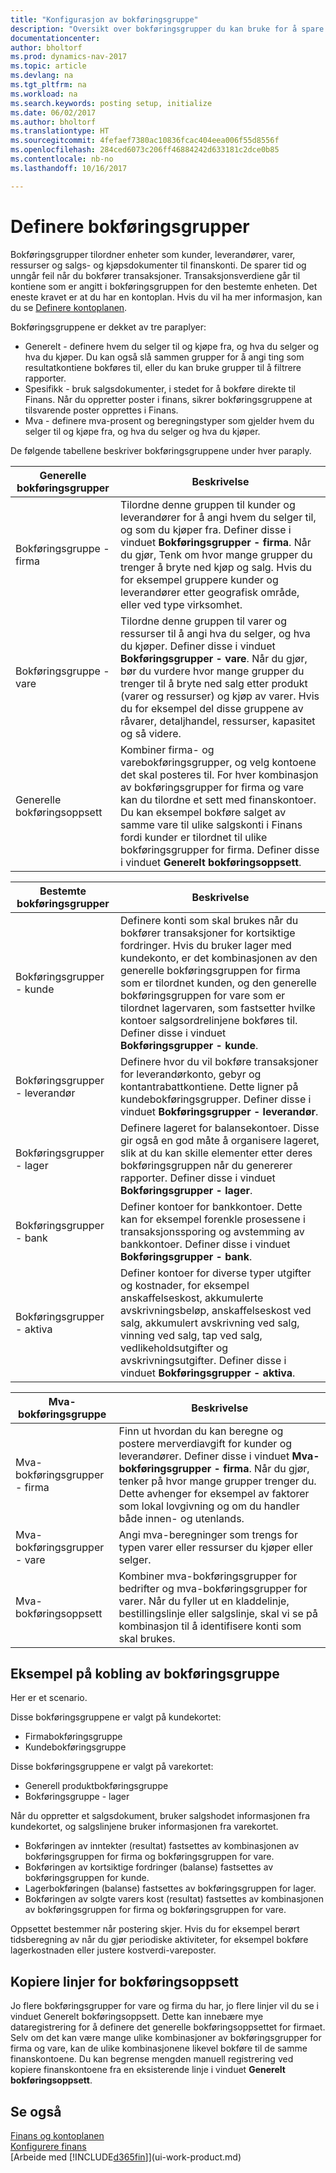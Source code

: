 ```yaml
---
title: "Konfigurasjon av bokføringsgruppe"
description: "Oversikt over bokføringsgrupper du kan bruke for å spare tid og unngå feil når du bokfører transaksjoner."
documentationcenter: 
author: bholtorf
ms.prod: dynamics-nav-2017
ms.topic: article
ms.devlang: na
ms.tgt_pltfrm: na
ms.workload: na
ms.search.keywords: posting setup, initialize
ms.date: 06/02/2017
ms.author: bholtorf
ms.translationtype: HT
ms.sourcegitcommit: 4fefaef7380ac10836fcac404eea006f55d8556f
ms.openlocfilehash: 284ced6073c206ff46884242d633181c2dce0b85
ms.contentlocale: nb-no
ms.lasthandoff: 10/16/2017

---
```

# <a name="setting-up-posting-groups"></a>Definere bokføringsgrupper
Bokføringsgrupper tilordner enheter som kunder, leverandører, varer, ressurser og salgs- og kjøpsdokumenter til finanskonti. De sparer tid og unngår feil når du bokfører transaksjoner. Transaksjonsverdiene går til kontiene som er angitt i bokføringsgruppen for den bestemte enheten. Det eneste kravet er at du har en kontoplan. Hvis du vil ha mer informasjon, kan du se [Definere kontoplanen](finance-setup-chart-accounts.md).  

Bokføringsgruppene er dekket av tre paraplyer:  

* Generelt - definere hvem du selger til og kjøpe fra, og hva du selger og hva du kjøper. Du kan også slå sammen grupper for å angi ting som resultatkontiene bokføres til, eller du kan bruke grupper til å filtrere rapporter.  
* Spesifikk - bruk salgsdokumenter, i stedet for å bokføre direkte til Finans. Når du oppretter poster i finans, sikrer bokføringsgruppene at tilsvarende poster opprettes i Finans.  
* Mva - definere mva-prosent og beregningstyper som gjelder hvem du selger til og kjøpe fra, og hva du selger og hva du kjøper.

De følgende tabellene beskriver bokføringsgruppene under hver paraply.  

| Generelle bokføringsgrupper | Beskrivelse |
| --- | --- |
| Bokføringsgruppe - firma |Tilordne denne gruppen til kunder og leverandører for å angi hvem du selger til, og som du kjøper fra. Definer disse i vinduet **Bokføringsgrupper - firma**. Når du gjør, Tenk om hvor mange grupper du trenger å bryte ned kjøp og salg. Hvis du for eksempel gruppere kunder og leverandører etter geografisk område, eller ved type virksomhet. |
| Bokføringsgruppe - vare |Tilordne denne gruppen til varer og ressurser til å angi hva du selger, og hva du kjøper. Definer disse i vinduet **Bokføringsgrupper - vare**. Når du gjør, bør du vurdere hvor mange grupper du trenger til å bryte ned salg etter produkt (varer og ressurser) og kjøp av varer. Hvis du for eksempel del disse gruppene av råvarer, detaljhandel, ressurser, kapasitet og så videre. |
| Generelle bokføringsoppsett |Kombiner firma- og varebokføringsgrupper, og velg kontoene det skal posteres til. For hver kombinasjon av bokføringsgrupper for firma og vare kan du tilordne et sett med finanskontoer. Du kan eksempel bokføre salget av samme vare til ulike salgskonti i Finans fordi kunder er tilordnet til ulike bokføringsgrupper for firma. Definer disse i vinduet **Generelt bokføringsoppsett**. |

| Bestemte bokføringsgrupper | Beskrivelse |
| --- | --- |
| Bokføringsgrupper - kunde |Definere konti som skal brukes når du bokfører transaksjoner for kortsiktige fordringer. Hvis du bruker lager med kundekonto, er det kombinasjonen av den generelle bokføringsgruppen for firma som er tilordnet kunden, og den generelle bokføringsgruppen for vare som er tilordnet lagervaren, som fastsetter hvilke kontoer salgsordrelinjene bokføres til. Definer disse i vinduet **Bokføringsgrupper - kunde**. |
| Bokføringsgrupper - leverandør |Definere hvor du vil bokføre transaksjoner for leverandørkonto, gebyr og kontantrabattkontiene. Dette ligner på kundebokføringsgrupper. Definer disse i vinduet **Bokføringsgrupper - leverandør**. |
| Bokføringsgrupper - lager |Definere lageret for balansekontoer. Disse gir også en god måte å organisere lageret, slik at du kan skille elementer etter deres bokføringsgruppen når du genererer rapporter. Definer disse i vinduet **Bokføringsgrupper - lager**. |
| Bokføringsgrupper - bank |Definer kontoer for bankkontoer. Dette kan for eksempel forenkle prosessene i transaksjonssporing og avstemming av bankkontoer. Definer disse i vinduet **Bokføringsgrupper - bank**. |
| Bokføringsgrupper - aktiva |Definer kontoer for diverse typer utgifter og kostnader, for eksempel anskaffelseskost, akkumulerte avskrivningsbeløp, anskaffelseskost ved salg, akkumulert avskrivning ved salg, vinning ved salg, tap ved salg, vedlikeholdsutgifter og avskrivningsutgifter. Definer disse i vinduet **Bokføringsgrupper - aktiva**. |

| Mva-bokføringsgruppe | Beskrivelse |
| --- | --- |
| Mva-bokføringsgrupper - firma |Finn ut hvordan du kan beregne og postere merverdiavgift for kunder og leverandører. Definer disse i vinduet **Mva-bokføringsgrupper - firma**. Når du gjør, tenker på hvor mange grupper trenger du. Dette avhenger for eksempel av faktorer som lokal lovgivning og om du handler både innen- og utenlands. |
| Mva-bokføringsgrupper - vare |Angi mva-beregninger som trengs for typen varer eller ressurser du kjøper eller selger. |
| Mva-bokføringsoppsett |Kombiner mva-bokføringsgrupper for bedrifter og mva-bokføringsgrupper for varer. Når du fyller ut en kladdelinje, bestillingslinje eller salgslinje, skal vi se på kombinasjon til å identifisere konti som skal brukes. |

## <a name="example-of-linking-posting-groups"></a>Eksempel på kobling av bokføringsgruppe
Her er et scenario.  

Disse bokføringsgruppene er valgt på kundekortet:  

* Firmabokføringsgruppe
* Kundebokføringsgruppe  

Disse bokføringsgruppene er valgt på varekortet:  

* Generell produktbokføringsgruppe  
* Bokføringsgruppe - lager  

Når du oppretter et salgsdokument, bruker salgshodet informasjonen fra kundekortet, og salgslinjene bruker informasjonen fra varekortet.  

* Bokføringen av inntekter (resultat) fastsettes av kombinasjonen av bokføringsgruppen for firma og bokføringsgruppen for vare.  
* Bokføringen av kortsiktige fordringer (balanse) fastsettes av bokføringsgruppen for kunde.  
* Lagerbokføringen (balanse) fastsettes av bokføringsgruppen for lager.  
* Bokføringen av solgte varers kost (resultat) fastsettes av kombinasjonen av bokføringsgruppen for firma og bokføringsgruppen for vare.  

Oppsettet bestemmer når postering skjer. Hvis du for eksempel berørt tidsberegning av når du gjør periodiske aktiviteter, for eksempel bokføre lagerkostnaden eller justere kostverdi-vareposter.

## <a name="copying-posting-setup-lines"></a>Kopiere linjer for bokføringsoppsett
Jo flere bokføringsgrupper for vare og firma du har, jo flere linjer vil du se i vinduet Generelt bokføringsoppsett. Dette kan innebære mye dataregistrering for å definere det generelle bokføringsoppsettet for firmaet. Selv om det kan være mange ulike kombinasjoner av bokføringsgrupper for firma og vare, kan de ulike kombinasjonene likevel bokføre til de samme finanskontoene. Du kan begrense mengden manuell registrering ved kopiere finanskontoene fra en eksisterende linje i vinduet **Generelt bokføringsoppsett**.

## <a name="see-also"></a>Se også
[Finans og kontoplanen](finance-general-ledger.md)  
[Konfigurere finans](finance-setup-finance.md)  
[Arbeide med [!INCLUDE[d365fin](includes/d365fin_md.md)]](ui-work-product.md)

